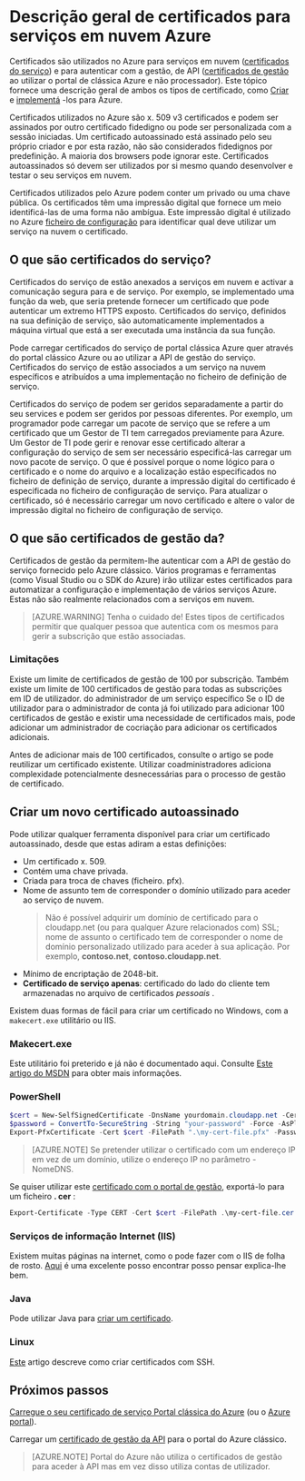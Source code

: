<properties 
    pageTitle="Serviços e certificados de gestão de nuvem | Microsoft Azure" 
    description="Saiba como criar e utilizar certificados com o Microsoft Azure" 
    services="cloud-services" 
    documentationCenter=".net" 
    authors="Thraka" 
    manager="timlt" 
    editor=""/>

<tags 
    ms.service="cloud-services" 
    ms.workload="tbd" 
    ms.tgt_pltfrm="na" 
    ms.devlang="na" 
    ms.topic="article" 
    ms.date="10/11/2016"
    ms.author="adegeo"/>

# <a name="certificates-overview-for-azure-cloud-services"></a>Descrição geral de certificados para serviços em nuvem Azure
Certificados são utilizados no Azure para serviços em nuvem ([certificados do serviço](#what-are-service-certificates)) e para autenticar com a gestão, de API ([certificados de gestão](#what-are-management-certificates) ao utilizar o portal de clássica Azure e não processador). Este tópico fornece uma descrição geral de ambos os tipos de certificado, como [Criar](#create) e [implementá](#deploy) -los para Azure.

Certificados utilizados no Azure são x. 509 v3 certificados e podem ser assinados por outro certificado fidedigno ou pode ser personalizada com a sessão iniciadas. Um certificado autoassinado está assinado pelo seu próprio criador e por esta razão, não são considerados fidedignos por predefinição. A maioria dos browsers pode ignorar este. Certificados autoassinados só devem ser utilizados por si mesmo quando desenvolver e testar o seu serviços em nuvem. 

Certificados utilizados pelo Azure podem conter um privado ou uma chave pública. Os certificados têm uma impressão digital que fornece um meio identificá-las de uma forma não ambígua. Este impressão digital é utilizado no Azure [ficheiro de configuração](cloud-services-configure-ssl-certificate.md) para identificar qual deve utilizar um serviço na nuvem o certificado. 

## <a name="what-are-service-certificates"></a>O que são certificados do serviço?
Certificados do serviço de estão anexados a serviços em nuvem e activar a comunicação segura para e de serviço. Por exemplo, se implementado uma função da web, que seria pretende fornecer um certificado que pode autenticar um extremo HTTPS exposto. Certificados do serviço, definidos na sua definição de serviço, são automaticamente implementados a máquina virtual que está a ser executada uma instância da sua função. 

Pode carregar certificados do serviço de portal clássica Azure quer através do portal clássico Azure ou ao utilizar a API de gestão do serviço. Certificados do serviço de estão associados a um serviço na nuvem específicos e atribuídos a uma implementação no ficheiro de definição de serviço.

Certificados do serviço de podem ser geridos separadamente a partir do seu services e podem ser geridos por pessoas diferentes. Por exemplo, um programador pode carregar um pacote de serviço que se refere a um certificado que um Gestor de TI tem carregados previamente para Azure. Um Gestor de TI pode gerir e renovar esse certificado alterar a configuração do serviço de sem ser necessário especificá-las carregar um novo pacote de serviço. O que é possível porque o nome lógico para o certificado e o nome do arquivo e a localização estão especificados no ficheiro de definição de serviço, durante a impressão digital do certificado é especificada no ficheiro de configuração de serviço. Para atualizar o certificado, só é necessário carregar um novo certificado e altere o valor de impressão digital no ficheiro de configuração de serviço.

## <a name="what-are-management-certificates"></a>O que são certificados de gestão da?
Certificados de gestão da permitem-lhe autenticar com a API de gestão do serviço fornecido pelo Azure clássico. Vários programas e ferramentas (como Visual Studio ou o SDK do Azure) irão utilizar estes certificados para automatizar a configuração e implementação de vários serviços Azure. Estas não são realmente relacionados com a serviços em nuvem. 

>[AZURE.WARNING] Tenha o cuidado de! Estes tipos de certificados permitir que qualquer pessoa que autentica com os mesmos para gerir a subscrição que estão associadas. 

### <a name="limitations"></a>Limitações
Existe um limite de certificados de gestão de 100 por subscrição. Também existe um limite de 100 certificados de gestão para todas as subscrições em ID de utilizador. do administrador de um serviço específico Se o ID de utilizador para o administrador de conta já foi utilizado para adicionar 100 certificados de gestão e existir uma necessidade de certificados mais, pode adicionar um administrador de cocriação para adicionar os certificados adicionais. 

Antes de adicionar mais de 100 certificados, consulte o artigo se pode reutilizar um certificado existente. Utilizar coadministradores adiciona complexidade potencialmente desnecessárias para o processo de gestão de certificado.


<a name="create"></a>
## <a name="create-a-new-self-signed-certificate"></a>Criar um novo certificado autoassinado
Pode utilizar qualquer ferramenta disponível para criar um certificado autoassinado, desde que estas adiram a estas definições:

* Um certificado x. 509.
* Contém uma chave privada.
* Criada para troca de chaves (ficheiro. pfx).
* Nome de assunto tem de corresponder o domínio utilizado para aceder ao serviço de nuvem. 
    > Não é possível adquirir um domínio de certificado para o cloudapp.net (ou para qualquer Azure relacionados com) SSL; nome de assunto o certificado tem de corresponder o nome de domínio personalizado utilizado para aceder à sua aplicação. Por exemplo, **contoso.net**, **contoso.cloudapp.net**.
* Mínimo de encriptação de 2048-bit.
* **Certificado de serviço apenas**: certificado do lado do cliente tem armazenadas no arquivo de certificados *pessoais* .

Existem duas formas de fácil para criar um certificado no Windows, com a `makecert.exe` utilitário ou IIS.

### <a name="makecertexe"></a>Makecert.exe

Este utilitário foi preterido e já não é documentado aqui. Consulte [Este artigo do MSDN](https://msdn.microsoft.com/library/windows/desktop/aa386968) para obter mais informações.

### <a name="powershell"></a>PowerShell

```powershell
$cert = New-SelfSignedCertificate -DnsName yourdomain.cloudapp.net -CertStoreLocation "cert:\LocalMachine\My"
$password = ConvertTo-SecureString -String "your-password" -Force -AsPlainText
Export-PfxCertificate -Cert $cert -FilePath ".\my-cert-file.pfx" -Password $password
```

>[AZURE.NOTE] Se pretender utilizar o certificado com um endereço IP em vez de um domínio, utilize o endereço IP no parâmetro - NomeDNS.


Se quiser utilizar este [certificado com o portal de gestão](../azure-api-management-certs.md), exportá-lo para um ficheiro **. cer** :

```powershell
Export-Certificate -Type CERT -Cert $cert -FilePath .\my-cert-file.cer
```

### <a name="internet-information-services-iis"></a>Serviços de informação Internet (IIS)

Existem muitas páginas na internet, como o pode fazer com o IIS de folha de rosto. [Aqui](https://www.sslshopper.com/article-how-to-create-a-self-signed-certificate-in-iis-7.html) é uma excelente posso encontrar posso pensar explica-lhe bem. 

### <a name="java"></a>Java
Pode utilizar Java para [criar um certificado](../app-service-web/java-create-azure-website-using-java-sdk.md#create-a-certificate).

### <a name="linux"></a>Linux
[Este](../virtual-machines/virtual-machines-linux-mac-create-ssh-keys.md) artigo descreve como criar certificados com SSH.

## <a name="next-steps"></a>Próximos passos

[Carregue o seu certificado de serviço Portal clássica do Azure](cloud-services-configure-ssl-certificate.md) (ou o [Azure portal](cloud-services-configure-ssl-certificate-portal.md)).

Carregar um [certificado de gestão da API](../azure-api-management-certs.md) para o portal do Azure clássico.

>[AZURE.NOTE] Portal do Azure não utiliza o certificados de gestão para aceder à API mas em vez disso utiliza contas de utilizador.
